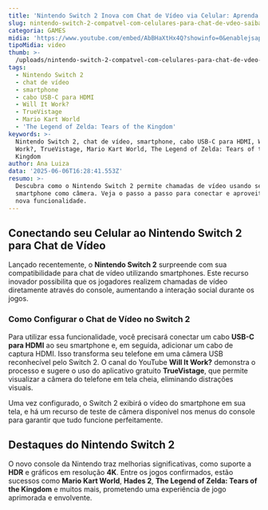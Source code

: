 ```yaml
---
title: 'Nintendo Switch 2 Inova com Chat de Vídeo via Celular: Aprenda a Configurar'
slug: nintendo-switch-2-compatvel-com-celulares-para-chat-de-vdeo-saiba-usar
categoria: GAMES
midia: 'https://www.youtube.com/embed/AbBHaXtHx4Q?showinfo=0&enablejsapi=1'
tipoMidia: video
thumb: >-
  /uploads/nintendo-switch-2-compatvel-com-celulares-para-chat-de-vdeo-saiba-usar-thumb.png
tags:
  - Nintendo Switch 2
  - chat de vídeo
  - smartphone
  - cabo USB-C para HDMI
  - Will It Work?
  - TrueVistage
  - Mario Kart World
  - 'The Legend of Zelda: Tears of the Kingdom'
keywords: >-
  Nintendo Switch 2, chat de vídeo, smartphone, cabo USB-C para HDMI, Will It
  Work?, TrueVistage, Mario Kart World, The Legend of Zelda: Tears of the
  Kingdom
author: Ana Luiza
data: '2025-06-06T16:28:41.553Z'
resumo: >-
  Descubra como o Nintendo Switch 2 permite chamadas de vídeo usando seu
  smartphone como câmera. Veja o passo a passo para conectar e aproveitar essa
  nova funcionalidade.
---
```


## Conectando seu Celular ao Nintendo Switch 2 para Chat de Vídeo

Lançado recentemente, o **Nintendo Switch 2** surpreende com sua compatibilidade para chat de vídeo utilizando smartphones. Este recurso inovador possibilita que os jogadores realizem chamadas de vídeo diretamente através do console, aumentando a interação social durante os jogos.

### Como Configurar o Chat de Vídeo no Switch 2

Para utilizar essa funcionalidade, você precisará conectar um cabo **USB-C para HDMI** ao seu smartphone e, em seguida, adicionar um cabo de captura HDMI. Isso transforma seu telefone em uma câmera USB reconhecível pelo Switch 2. O canal do YouTube **Will It Work?** demonstra o processo e sugere o uso do aplicativo gratuito **TrueVistage**, que permite visualizar a câmera do telefone em tela cheia, eliminando distrações visuais.

Uma vez configurado, o Switch 2 exibirá o vídeo do smartphone em sua tela, e há um recurso de teste de câmera disponível nos menus do console para garantir que tudo funcione perfeitamente.

## Destaques do Nintendo Switch 2

O novo console da Nintendo traz melhorias significativas, como suporte a **HDR** e gráficos em resolução **4K**. Entre os jogos confirmados, estão sucessos como **Mario Kart World**, **Hades 2**, **The Legend of Zelda: Tears of the Kingdom** e muitos mais, prometendo uma experiência de jogo aprimorada e envolvente.
